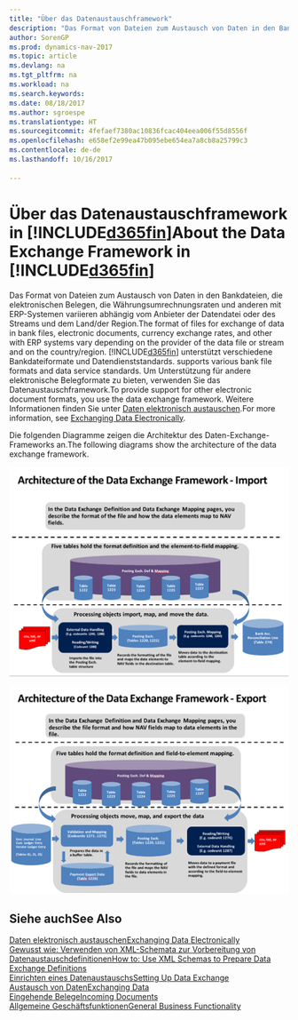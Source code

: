```yaml
---
title: "Über das Datenaustauschframework"
description: "Das Format von Dateien zum Austausch von Daten in den Bankdateien, die elektronischen Belegen, die Währungsumrechnungsraten und anderen mit ERP-Systemen variieren abhängig vom Anbieter der Datendatei oder des Streams und dem Land/der Region."
author: SorenGP
ms.prod: dynamics-nav-2017
ms.topic: article
ms.devlang: na
ms.tgt_pltfrm: na
ms.workload: na
ms.search.keywords: 
ms.date: 08/18/2017
ms.author: sgroespe
ms.translationtype: HT
ms.sourcegitcommit: 4fefaef7380ac10836fcac404eea006f55d8556f
ms.openlocfilehash: e658ef2e99ea47b095ebe654ea7a8cb8a25799c3
ms.contentlocale: de-de
ms.lasthandoff: 10/16/2017

---
```

# <a name="about-the-data-exchange-framework-in-included365finincludesd365finmdmd"></a><span data-ttu-id="e5e5b-103">Über das Datenaustauschframework in [!INCLUDE[d365fin](includes/d365fin_md.md)]</span><span class="sxs-lookup"><span data-stu-id="e5e5b-103">About the Data Exchange Framework in [!INCLUDE[d365fin](includes/d365fin_md.md)]</span></span>
<span data-ttu-id="e5e5b-104">Das Format von Dateien zum Austausch von Daten in den Bankdateien, die elektronischen Belegen, die Währungsumrechnungsraten und anderen mit ERP-Systemen variieren abhängig vom Anbieter der Datendatei oder des Streams und dem Land/der Region.</span><span class="sxs-lookup"><span data-stu-id="e5e5b-104">The format of files for exchange of data in bank files, electronic documents, currency exchange rates, and other with ERP systems vary depending on the provider of the data file or stream and on the country/region.</span></span> [!INCLUDE[d365fin](includes/d365fin_md.md)]<span data-ttu-id="e5e5b-105"> unterstützt verschiedene Bankdateiformate und Datendienststandards.</span><span class="sxs-lookup"><span data-stu-id="e5e5b-105"> supports various bank file formats and data service standards.</span></span> <span data-ttu-id="e5e5b-106">Um Unterstützung für andere elektronische Belegformate zu bieten, verwenden Sie das Datenaustauschframework.</span><span class="sxs-lookup"><span data-stu-id="e5e5b-106">To provide support for other electronic document formats, you use the data exchange framework.</span></span> <span data-ttu-id="e5e5b-107">Weitere Informationen finden Sie unter [Daten elektronisch austauschen](across-data-exchange.md).</span><span class="sxs-lookup"><span data-stu-id="e5e5b-107">For more information, see [Exchanging Data Electronically](across-data-exchange.md).</span></span>    

 <span data-ttu-id="e5e5b-108">Die folgenden Diagramme zeigen die Architektur des Daten-Exchange-Frameworks an.</span><span class="sxs-lookup"><span data-stu-id="e5e5b-108">The following diagrams show the architecture of the data exchange framework.</span></span>  

 ![Datenaustauschdefinition importieren](media/across-data-exchange/dataexchangeframework_import.png)  

 ![Datenaustauschdefinition exportieren](media/across-data-exchange/dataexchangeframework_export.png)  

## <a name="see-also"></a><span data-ttu-id="e5e5b-111">Siehe auch</span><span class="sxs-lookup"><span data-stu-id="e5e5b-111">See Also</span></span>  
[<span data-ttu-id="e5e5b-112">Daten elektronisch austauschen</span><span class="sxs-lookup"><span data-stu-id="e5e5b-112">Exchanging Data Electronically</span></span>](across-data-exchange.md)  
[<span data-ttu-id="e5e5b-113">Gewusst wie: Verwenden von XML-Schemata zur Vorbereitung von Datenaustauschdefinitionen</span><span class="sxs-lookup"><span data-stu-id="e5e5b-113">How to: Use XML Schemas to Prepare Data Exchange Definitions</span></span>](across-how-to-use-xml-schemas-to-prepare-data-exchange-definitions.md)  
[<span data-ttu-id="e5e5b-114">Einrichten eines Datenaustauschs</span><span class="sxs-lookup"><span data-stu-id="e5e5b-114">Setting Up Data Exchange</span></span>](across-set-up-data-exchange.md)  
[<span data-ttu-id="e5e5b-115">Austausch von Daten</span><span class="sxs-lookup"><span data-stu-id="e5e5b-115">Exchanging Data</span></span>](across-exchange-data.md)  
[<span data-ttu-id="e5e5b-116">Eingehende Belege</span><span class="sxs-lookup"><span data-stu-id="e5e5b-116">Incoming Documents</span></span>](across-income-documents.md)  
[<span data-ttu-id="e5e5b-117">Allgemeine Geschäftsfunktionen</span><span class="sxs-lookup"><span data-stu-id="e5e5b-117">General Business Functionality</span></span>](ui-across-business-areas.md)  

